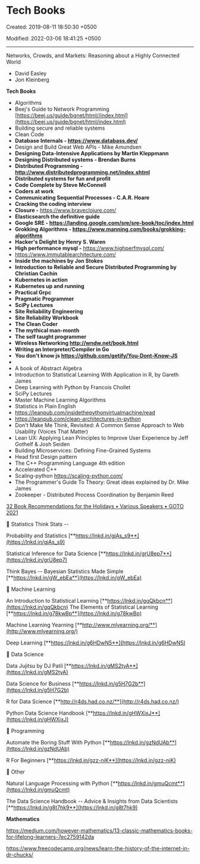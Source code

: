 # Tech Books

Created: 2019-08-11 18:50:30 +0500

Modified: 2022-03-06 18:41:25 +0500

---

Networks, Crowds, and Markets: Reasoning about a Highly Connected World
-   David Easley
-   Jon Kleinberg



**Tech Books**
-   Algorithms
-   Beej's Guide to Network Programming [https://beej.us/guide/bgnet/html//index.html](https://beej.us/guide/bgnet/html/index.html)
-   Building secure and reliable systems
-   Clean Code
-   **Database Internals - <https://www.databass.dev/>**
-   Design and Build Great Web APIs - Mike Amundsen
-   **Designing Data-Intensive Applications by Martin Kleppmann**
-   **Designing Distributed systems - Brendan Burns**
-   **Distributed Programming - <http://www.distributedprogramming.net/index.shtml>**
-   **Distributed systems for fun and profit**
-   **Code Complete by Steve McConnell**
-   **Coders at work**
-   **Communicating Sequential Processes - C.A.R. Hoare**
-   **Cracking the coding interview**
-   **Closure -** <https://www.braveclojure.com/>
-   **Elasticsearch the definitive guide**
-   **Google SRE - <https://landing.google.com/sre/sre-book/toc/index.html>**
-   **Grokking Algorithms - <https://www.manning.com/books/grokking-algorithms>**
-   **Hacker's Delight by Henry S. Waren**
-   **High performance mysql -** <https://www.highperfmysql.com/>
-   <https://www.immutablearchitecture.com/>
-   **Inside the machines by Jon Stokes**
-   **Introduction to Reliable and Secure Distributed Programming by Christian Cachin**
-   **Kubernetes in action**
-   **Kubernetes up and running**
-   **Practical Grpc**
-   **Pragmatic Programmer**
-   **SciPy Lectures**
-   **Site Reliability Engineering**
-   **Site Reliability Workbook**
-   **The Clean Coder**
-   **The mythical man-month**
-   **The self taught programmer**
-   **Wireless Networking <http://wndw.net/book.html>**
-   **Writing an Interpreter/Compiler in Go**
-   **You don't know js <https://github.com/getify/You-Dont-Know-JS>**
-   
-   A book of Abstract Algebra
-   Introduction to Statistical Learning With Application in R, by Gareth James
-   Deep Learning with Python by Francois Chollet
-   SciPy Lectures
-   Master Machine Learning Algorithms
-   Statistics in Plain English
-   <https://leanpub.com/insidethepythonvirtualmachine/read>
-   <https://leanpub.com/clean-architectures-in-python>
-   Don't Make Me Think, Revisited: A Common Sense Approach to Web Usability (Voices That Matter)
-   Lean UX: Applying Lean Principles to Improve User Experience by Jeff Gothelf & Josh Seiden
-   Building Microservices: Defining Fine-Grained Systems
-   Head first Design pattern
-   The C++ Programming Language 4th edition
-   Accelerated C++
-   Scaling-python <https://scaling-python.com/>
-   The Programmer's Guide To Theory: Great ideas explained by Dr. Mike James
-   Zookeeper - Distributed Process Coordination by Benjamin Reed



[32 Book Recommendations for the Holidays • Various Speakers • GOTO 2021](https://youtu.be/Pg698WXPtYw)



📕 Statistics Think Stats --

Probability and Statistics [**https://lnkd.in/gjAs_s9**](https://lnkd.in/gjAs_s9)

Statistical Inference for Data Science [**https://lnkd.in/grU8ep7**](https://lnkd.in/grU8ep7)

Think Bayes -- Bayesian Statistics Made Simple [**https://lnkd.in/gW_ebEa**](https://lnkd.in/gW_ebEa)



📗 Machine Learning

An Introduction to Statistical Learning [**https://lnkd.in/gqQkbcn**](https://lnkd.in/gqQkbcn) The Elements of Statistical Learning [**https://lnkd.in/g78kwBp**](https://lnkd.in/g78kwBp)

Machine Learning Yearning [**http://www.mlyearning.org/**](http://www.mlyearning.org/)

Deep Learning [**https://lnkd.in/g6HDwN5**](https://lnkd.in/g6HDwN5)



📘 Data Science

Data Jujitsu by DJ Patil [**https://lnkd.in/gMS2tyA**](https://lnkd.in/gMS2tyA)

Data Science for Business [**https://lnkd.in/g5H7G2b**](https://lnkd.in/g5H7G2b)

R for Data Science [**http://r4ds.had.co.nz/**](http://r4ds.had.co.nz/)

Python Data Science Handbook [**https://lnkd.in/gHWXixJ**](https://lnkd.in/gHWXixJ)



📙 Programming

Automate the Boring Stuff With Python [**https://lnkd.in/gzNdUAb**](https://lnkd.in/gzNdUAb)

R For Beginners [**https://lnkd.in/gzz-niK**](https://lnkd.in/gzz-niK)



📒 Other

Natural Language Processing with Python [**https://lnkd.in/gmuQcmt**](https://lnkd.in/gmuQcmt)

The Data Science Handbook -- Advice & Insights from Data Scientists [**https://lnkd.in/g8t7hk9**](https://lnkd.in/g8t7hk9)



**Mathematics**

<https://medium.com/however-mathematics/13-classic-mathematics-books-for-lifelong-learners-7ec2759142da>



<https://www.freecodecamp.org/news/learn-the-history-of-the-internet-in-dr-chucks/>
